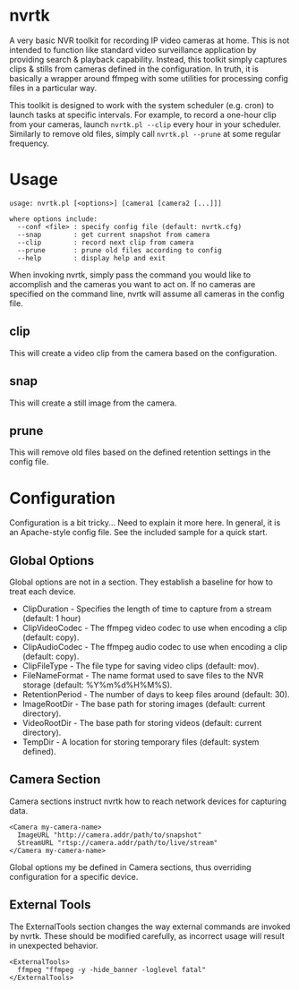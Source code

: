 nvrtk
=====

A very basic NVR toolkit for recording IP video cameras at home.  This is not intended to
function like standard video surveillance application by providing search & playback
capability.  Instead, this toolkit simply captures clips & stills from cameras defined in
the configuration.  In truth, it is basically a wrapper around ffmpeg with some utilities
for processing config files in a particular way.

This toolkit is designed to work with the system scheduler (e.g. cron) to launch tasks at
specific intervals.  For example, to record a one-hour clip from your cameras, launch
`nvrtk.pl --clip` every hour in your scheduler.  Similarly to remove old files, simply
call `nvrtk.pl --prune` at some regular frequency.

Usage
=====

    usage: nvrtk.pl [<options>] [camera1 [camera2 [...]]]

    where options include:
      --conf <file> : specify config file (default: nvrtk.cfg)
      --snap        : get current snapshot from camera
      --clip        : record next clip from camera
      --prune       : prune old files according to config
      --help        : display help and exit

When invoking nvrtk, simply pass the command you would like to accomplish and the cameras
you want to act on.  If no cameras are specified on the command line, nvrtk will assume all
cameras in the config file.

clip
----

This will create a video clip from the camera based on the configuration.

snap
----

This will create a still image from the camera.

prune
-----

This will remove old files based on the defined retention settings in the config file.

Configuration
=============

Configuration is a bit tricky...  Need to explain it more here.  In general, it is an
Apache-style config file.  See the included sample for a quick start.

Global Options
--------------

Global options are not in a section.  They establish a baseline for how to treat each
device.

* ClipDuration - Specifies the length of time to capture from a stream (default: 1 hour)
* ClipVideoCodec - The ffmpeg video codec to use when encoding a clip (default: copy).
* ClipAudioCodec - The ffmpeg audio codec to use when encoding a clip (default: copy).
* ClipFileType - The file type for saving video clips (default: mov).
* FileNameFormat - The name format used to save files to the NVR storage (default: %Y%m%d%H%M%S).
* RetentionPeriod - The number of days to keep files around (default: 30).
* ImageRootDir - The base path for storing images (default: current directory).
* VideoRootDir - The base path for storing videos (default: current directory).
* TempDir - A location for storing temporary files (default: system defined).

Camera Section
--------------

Camera sections instruct nvrtk how to reach network devices for capturing data.

    <Camera my-camera-name>
      ImageURL "http://camera.addr/path/to/snapshot"
      StreamURL "rtsp://camera.addr/path/to/live/stream"
    </Camera my-camera-name>

Global options my be defined in Camera sections, thus overriding configuration for a
specific device.

External Tools
--------------

The ExternalTools section changes the way external commands are invoked by nvrtk.  These
should be modified carefully, as incorrect usage will result in unexpected behavior.

    <ExternalTools>
      ffmpeg "ffmpeg -y -hide_banner -loglevel fatal"
    </ExternalTools>
